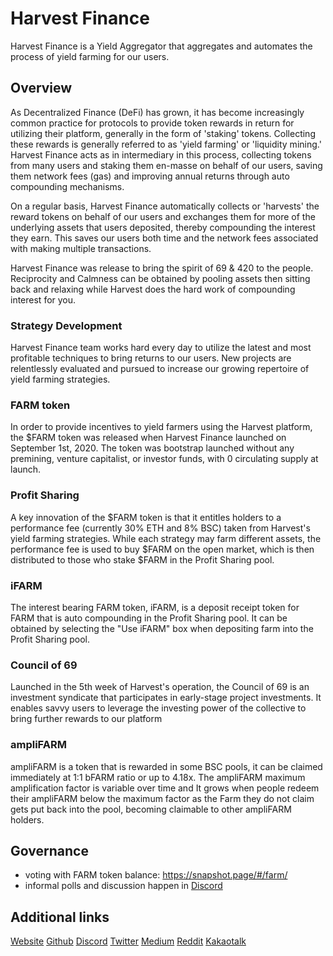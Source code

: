 # Harvest Finance

Harvest Finance is a Yield Aggregator that aggregates and automates the process of yield farming for our users.

## Overview

As Decentralized Finance (DeFi) has grown, it has become increasingly common practice for protocols to provide token rewards in return for utilizing their platform, generally in the form of 'staking' tokens. Collecting these rewards is generally referred to as 'yield farming' or 'liquidity mining.' Harvest Finance acts as in intermediary in this process, collecting tokens from many users and staking them en-masse on behalf of our users, saving them network fees (gas) and improving annual returns through auto compounding mechanisms.

On a regular basis, Harvest Finance automatically collects or 'harvests' the reward tokens on behalf of our users and exchanges them for more of the underlying assets that users deposited, thereby compounding the interest they earn. This saves our users both time and the network fees associated with making multiple transactions.

Harvest Finance was release to bring the spirit of 69 & 420 to the people. Reciprocity and Calmness can be obtained by pooling assets then sitting back and relaxing while Harvest does the hard work of compounding interest for you.

### Strategy Development

Harvest Finance team works hard every day to utilize the latest and most profitable techniques to bring returns to our users. New projects are relentlessly evaluated and pursued to increase our growing repertoire of yield farming strategies.

### FARM token

In order to provide incentives to yield farmers using the Harvest platform, the $FARM token was released when Harvest Finance launched on September 1st, 2020. The token was bootstrap launched without any premining, venture capitalist, or investor funds, with 0 circulating supply at launch.

### Profit Sharing

A key innovation of the $FARM token is that it entitles holders to a performance fee (currently 30% ETH and 8% BSC) taken from Harvest's yield farming strategies. While each strategy may farm different assets, the performance fee is used to buy $FARM on the open market, which is then distributed to those who stake $FARM in the Profit Sharing pool.

### iFARM

The interest bearing FARM token, iFARM, is a deposit receipt token for FARM that is auto compounding in the Profit Sharing pool. It can be obtained by selecting the "Use iFARM" box when depositing farm into the Profit Sharing pool.

### Council of 69

Launched in the 5th week of Harvest's operation, the Council of 69 is an investment syndicate that participates in early-stage project investments. It enables savvy users to leverage the investing power of the collective to bring further rewards to our platform

### ampliFARM

ampliFARM is a token that is rewarded in some BSC pools, it can be claimed immediately at 1:1 bFARM ratio or up to 4.18x. The ampliFARM maximum amplification factor is variable over time and It grows when people redeem their ampliFARM below the maximum factor as the Farm they do not claim gets put back into the pool, becoming claimable to other ampliFARM holders.

## Governance

- voting with FARM token balance: https://snapshot.page/#/farm/
- informal polls and discussion happen in [Discord](https://discord.gg/R5SeTVR)

## Additional links

[Website](https://harvest.finance/)
[Github](https://github.com/harvest-finance)
[Discord](https://discord.gg/R5SeTVR)
[Twitter](https://twitter.com/harvest_finance)
[Medium](https://medium.com/harvest-finance)
[Reddit](https://www.reddit.com/r/HarvestFinance/)
[Kakaotalk](https://open.kakao.com/o/g9z8qgDd)
